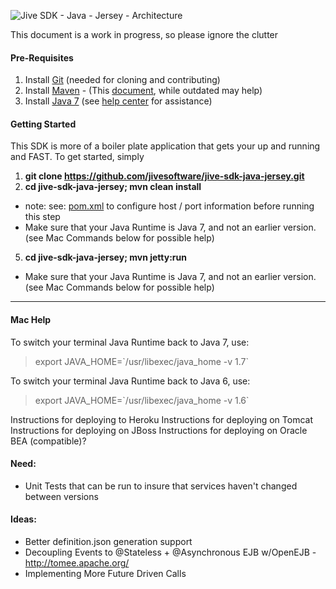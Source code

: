 ![Jive SDK - Java - Jersey - Architecture](https://github.com/jivesoftware/jive-sdk-java-jersey/blob/master/sdk-diagram.png?raw=true)

This document is a work in progress, so please ignore the clutter


#### Pre-Requisites

1. Install [Git](http://git-scm.com/book/en/Getting-Started-Installing-Git) (needed for cloning and contributing)
2. Install [Maven](http://maven.apache.org/download.cgi) - (This [document](https://community.jivesoftware.com/docs/DOC-3528), while outdated may help)
3. Install [Java 7](http://java.com/en/download/index.jsp) (see [help center](http://java.com/en/download/help/index_installing.xml) for assistance)

#### Getting Started
This SDK is more of a boiler plate application that gets your up and running and FAST.  To get started, simply 

1. **git clone https://github.com/jivesoftware/jive-sdk-java-jersey.git**
2. **cd jive-sdk-java-jersey; mvn clean install**
  * note: see: [pom.xml](https://github.com/jivesoftware/jive-sdk-java-jersey/blob/master/jive-addon/pom.xml#L19 ) to configure host / port information before running this step
  * Make sure that your Java Runtime is Java 7, and not an earlier version. (see Mac Commands below for possible help)
5. **cd jive-sdk-java-jersey; mvn jetty:run**
  * Make sure that your Java Runtime is Java 7, and not an earlier version. (see Mac Commands below for possible help)

---

#### Mac Help

To switch your terminal Java Runtime back to Java 7, use:
>export JAVA_HOME=\`/usr/libexec/java_home -v 1.7\`

To switch your terminal Java Runtime back to Java 6, use:
>export JAVA_HOME=\`/usr/libexec/java_home -v 1.6\`

Instructions for deploying to Heroku
Instructions for deploying on Tomcat
Instructions for deploying on JBoss
Instructions for deploying on Oracle BEA (compatible)?

#### Need:
- Unit Tests that can be run to insure that services haven't changed between versions

#### Ideas:
- Better definition.json generation support
- Decoupling Events to @Stateless + @Asynchronous EJB w/OpenEJB - http://tomee.apache.org/
- Implementing More Future Driven Calls
